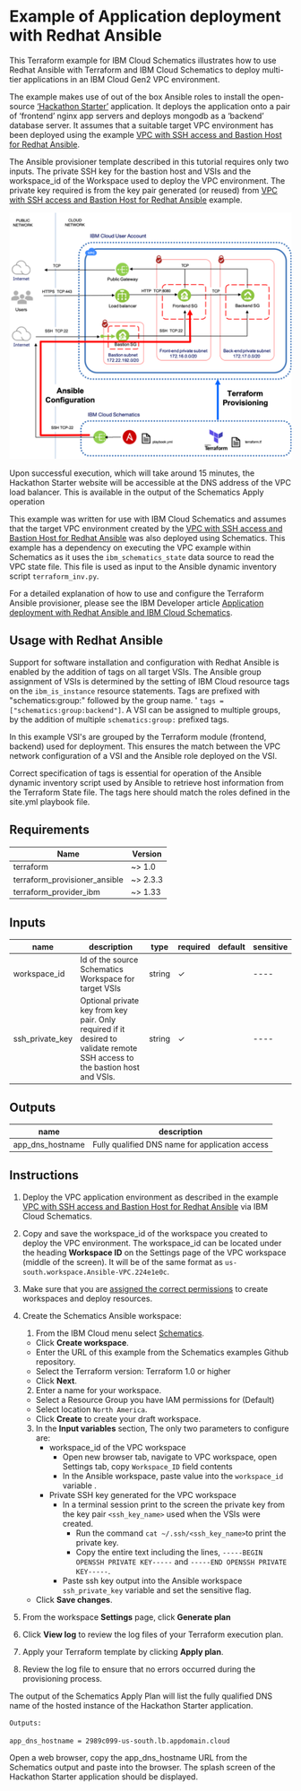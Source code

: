 # Example of Application deployment with Redhat Ansible


This Terraform example for IBM Cloud Schematics illustrates how to use Redhat Ansible with Terraform and IBM Cloud Schematics to deploy multi-tier applications in an IBM Cloud Gen2 VPC environment.

The example makes use of out of the box Ansible roles to install the open-source [‘Hackathon Starter’]( https://github.com/sahat/hackathon-starter.git) application. It deploys the application onto a pair of ‘frontend’ nginx app servers and deploys mongodb as a ‘backend’ database server. It assumes that a suitable target VPC environment has been deployed using the example [VPC with SSH access and Bastion Host for Redhat Ansible](https://github.com/Cloud-Schematics/multitier-vpc-bastion-host).

The Ansible provisioner template described in this tutorial requires only two inputs. The private SSH key for the bastion host and VSIs and the workspace_id of the Workspace used to deploy the VPC environment. The private key required is from the key pair generated (or reused) from [VPC with SSH access and Bastion Host for Redhat Ansible](https://github.com/Cloud-Schematics/multitier-vpc-bastion-host) example.


![Redhat Ansible provisioning into a multi-tier VPC with bastion host](images/ansible_prov_env.png)


Upon successful execution, which will take around 15 minutes, the Hackathon Starter website will be accessible at the DNS address of the VPC load balancer. This is available in the output of the Schematics Apply operation   

This example was written for use with IBM Cloud Schematics and assumes that the target VPC environment created by the [VPC with SSH access and Bastion Host for Redhat Ansible](https://github.com/Cloud-Schematics/multitier-vpc-bastion-host) was also deployed using Schematics. This example has a dependency on executing the VPC example within Schematics as it uses the `ibm_schematics_state` data source to read the VPC state file. This file is used as input to the Ansible dynamic inventory script `terraform_inv.py`. 
 

For a detailed explanation of how to use and configure the Terraform Ansible provisioner, please see the IBM Developer article
[Application deployment with Redhat Ansible and IBM Cloud Schematics](https://developer.ibm.com/articles/secure-vpc-access-with-a-bastion-host-and-terraform/).


## Usage with Redhat Ansible

Support for software installation and configuration with Redhat Ansible is enabled by the addition
of tags on all target VSIs. The Ansible group assignment of VSIs is determined by the setting of IBM Cloud resource
tags on the `ibm_is_instance` resource statements. Tags are prefixed with "schematics:group:" followed by the group name.   '
`tags = ["schematics:group:backend"]`. A VSI can be assigned to multiple groups, by the addition of multiple `schematics:group:`
prefixed tags.

In this example VSI's are grouped by the Terraform module (frontend, backend) used for deployment. This ensures the match between the VPC network configuration of a VSI and the Ansible role deployed on the VSI.

Correct specification of tags is essential for operation of the Ansible dynamic inventory
script used by Ansible to retrieve host information from the Terraform State file. The tags here should match the roles
defined in the site.yml playbook file.




## Requirements


|  **Name**                  | **Version** |
|  --------------------------| -------------|
|  terraform                 | ~> 1.0 |
|  terraform_provisioner_ansible | ~> 2.3.3 |
|  terraform_provider_ibm    | ~> 1.33 |


## Inputs

| name | description | type | required | default | sensitive |
| ------------------------- | ---------------------------------------------------------------------------------------------------------------------------------- | -------------- | ---------- | ------------------------------------ | ---- |
|  workspace_id | Id of the source Schematics Workspace for target VSIs |  string |  ✓   |       | ---- |
|  ssh_private_key | Optional private key from key pair. Only required if it desired to validate remote SSH access to the bastion host and VSIs. | string  |  ✓ |              | ---- |

## Outputs

|  **name**      |    **description**  |
|  --------------------------------------- | ------------------------------------------- |
|  app_dns_hostname             |     Fully qualified DNS name for application access |


## Instructions

1. Deploy the VPC application environment as described in the example [VPC with SSH access and Bastion Host for Redhat Ansible](https://github.com/Cloud-Schematics/multitier-vpc-bastion-host) via IBM Cloud Schematics. 
2. Copy and save the workspace_id of the workspace you created to deploy the VPC environment. The workspace_id can be located under the heading **Workspace ID** on the Settings page of the VPC workspace (middle of the screen). It will be of the same format as `us-south.workspace.Ansible-VPC.224e1e0c`.  
3. Make sure that you are [assigned the correct permissions](https://cloud.ibm.com/docs/schematics?topic=schematics-access) to create workspaces and deploy resources.
4.  Create the Schematics Ansible workspace:
    1.  From the IBM Cloud menu
    select [Schematics](https://cloud.ibm.com/schematics/overview).
       - Click **Create workspace**.   
       - Enter the URL of this example from the Schematics examples Github repository.
       - Select the Terraform version: Terraform 1.0 or higher
       - Click **Next**.  
     2. Enter a name for your workspace. 
       - Select a Resource Group you have IAM permissions for (Default) 
       - Select location `North America`.  
       - Click **Create** to create your draft workspace.
    3. In the **Input variables** section,  The only two parameters to configure are:
         - workspace_id of the VPC workspace
           - Open new browser tab, navigate to VPC workspace, open Settings tab, copy `Workspace_ID` field contents
           - In the Ansible workspace, paste value into the `workspace_id` variable . 
         - Private SSH key generated for the VPC workspace  
           - In a terminal session print to the screen the private key from the key pair `<ssh_key_name>` used when the VSIs were created. 
              - Run the command `cat ~/.ssh/<ssh_key_name>`to print the private key.
              - Copy the entire text including the lines, `-----BEGIN OPENSSH PRIVATE KEY-----` and `-----END OPENSSH PRIVATE KEY-----`.
           - Paste ssh key output into the Ansible workspace `ssh_private_key` variable and set the sensitive flag. 

      - Click **Save changes**.

5.  From the workspace **Settings** page, click **Generate plan** 
6.  Click **View log** to review the log files of your Terraform
    execution plan.
7.  Apply your Terraform template by clicking **Apply plan**.
8.  Review the log file to ensure that no errors occurred during the
    provisioning process.

The output of the Schematics Apply Plan will list the fully qualified DNS name of the hosted instance of the Hackathon Starter application.

```
Outputs:

app_dns_hostname = 2989c099-us-south.lb.appdomain.cloud
```

Open a web browser, copy the app_dns_hostname URL from the Schematics output and paste into the browser. The splash screen of the Hackathon Starter application should be displayed.
